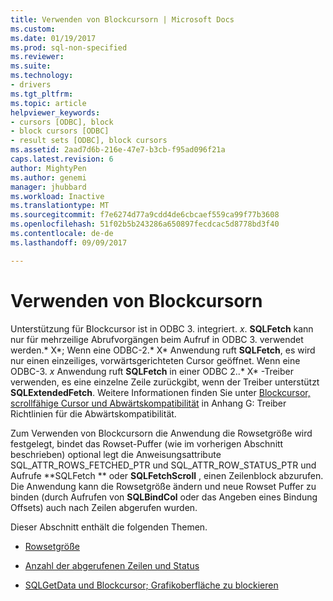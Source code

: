 ```yaml
---
title: Verwenden von Blockcursorn | Microsoft Docs
ms.custom: 
ms.date: 01/19/2017
ms.prod: sql-non-specified
ms.reviewer: 
ms.suite: 
ms.technology:
- drivers
ms.tgt_pltfrm: 
ms.topic: article
helpviewer_keywords:
- cursors [ODBC], block
- block cursors [ODBC]
- result sets [ODBC], block cursors
ms.assetid: 2aad7d6b-216e-47e7-b3cb-f95ad096f21a
caps.latest.revision: 6
author: MightyPen
ms.author: genemi
manager: jhubbard
ms.workload: Inactive
ms.translationtype: MT
ms.sourcegitcommit: f7e6274d77a9cdd4de6cbcaef559ca99f77b3608
ms.openlocfilehash: 51f02b5b243286a650897fecdcac5d8778bd3f40
ms.contentlocale: de-de
ms.lasthandoff: 09/09/2017

---
```

# <a name="using-block-cursors"></a>Verwenden von Blockcursorn
Unterstützung für Blockcursor ist in ODBC 3. integriert. *x*. **SQLFetch** kann nur für mehrzeilige Abrufvorgängen beim Aufruf in ODBC 3. verwendet werden.* X*; Wenn eine ODBC-2.* X* Anwendung ruft **SQLFetch**, es wird nur einen einzeiliges, vorwärtsgerichteten Cursor geöffnet. Wenn eine ODBC-3. *x* Anwendung ruft **SQLFetch** in einer ODBC 2..* X* -Treiber verwenden, es eine einzelne Zeile zurückgibt, wenn der Treiber unterstützt **SQLExtendedFetch**. Weitere Informationen finden Sie unter [Blockcursor, scrollfähige Cursor und Abwärtskompatibilität](../../../odbc/reference/appendixes/block-cursors-scrollable-cursors-and-backward-compatibility.md) in Anhang G: Treiber Richtlinien für die Abwärtskompatibilität.  
  
 Zum Verwenden von Blockcursorn die Anwendung die Rowsetgröße wird festgelegt, bindet das Rowset-Puffer (wie im vorherigen Abschnitt beschrieben) optional legt die Anweisungsattribute SQL_ATTR_ROWS_FETCHED_PTR und SQL_ATTR_ROW_STATUS_PTR und Aufrufe **SQLFetch ** oder **SQLFetchScroll** , einen Zeilenblock abzurufen. Die Anwendung kann die Rowsetgröße ändern und neue Rowset Puffer zu binden (durch Aufrufen von **SQLBindCol** oder das Angeben eines Bindung Offsets) auch nach Zeilen abgerufen wurden.  
  
 Dieser Abschnitt enthält die folgenden Themen.  
  
-   [Rowsetgröße](../../../odbc/reference/develop-app/rowset-size.md)  
  
-   [Anzahl der abgerufenen Zeilen und Status](../../../odbc/reference/develop-app/number-of-rows-fetched-and-status.md)  
  
-   [SQLGetData und Blockcursor; Grafikoberfläche zu blockieren](../../../odbc/reference/develop-app/sqlgetdata-and-block-cursors.md)

